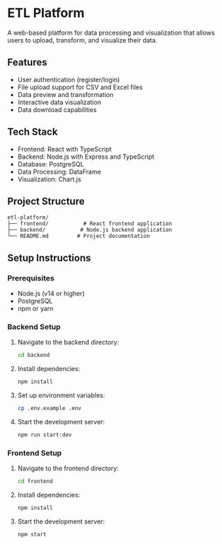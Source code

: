# ETL Platform

A web-based platform for data processing and visualization that allows users to upload, transform, and visualize their data.

## Features

- User authentication (register/login)
- File upload support for CSV and Excel files
- Data preview and transformation
- Interactive data visualization
- Data download capabilities

## Tech Stack

- Frontend: React with TypeScript
- Backend: Node.js with Express and TypeScript
- Database: PostgreSQL
- Data Processing: DataFrame
- Visualization: Chart.js

## Project Structure

```
etl-platform/
├── frontend/           # React frontend application
├── backend/           # Node.js backend application
└── README.md         # Project documentation
```

## Setup Instructions

### Prerequisites

- Node.js (v14 or higher)
- PostgreSQL
- npm or yarn

### Backend Setup

1. Navigate to the backend directory:
   ```bash
   cd backend
   ```

2. Install dependencies:
   ```bash
   npm install
   ```

3. Set up environment variables:
   ```bash
   cp .env.example .env
   ```

4. Start the development server:
   ```bash
   npm run start:dev
   ```

### Frontend Setup

1. Navigate to the frontend directory:
   ```bash
   cd frontend
   ```

2. Install dependencies:
   ```bash
   npm install
   ```

3. Start the development server:
   ```bash
   npm start
   ```